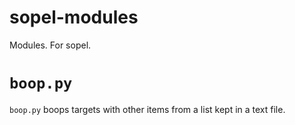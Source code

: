 # sopel-modules
Modules. For sopel.

# `boop.py`
`boop.py` boops targets with other items from a list kept in a text file.
